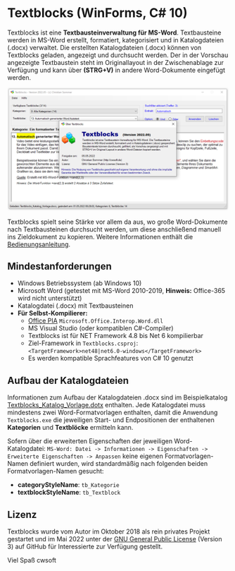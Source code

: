 # Textblocks (WinForms, C# 10)
Textblocks ist eine **Textbausteinverwaltung für MS-Word**. Textbausteine werden in MS-Word erstellt, formatiert, kategorisiert und in Katalogdateien (.docx) verwaltet. Die erstellten Katalogdateien (.docx) können von Textblocks geladen, angezeigt und durchsucht werden. Der in der Vorschau angezeigte Textbaustein steht im Originallayout in der Zwischenablage zur Verfügung und kann über **(STRG+V)** in andere Word-Dokumente eingefügt werden.

![Screenshot](./Dokumentation/screenshots/screenshot.png)

Textblocks spielt seine Stärke vor allem da aus, wo große Word-Dokumente nach Textbausteinen durchsucht werden, um diese anschließend manuell ins Zieldokument zu kopieren. Weitere Informationen enthält die [Bedienungsanleitung](./Dokumentation/Textblocks.pdf).

## Mindestanforderungen
- Windows Betriebssystem (ab Windows 10)
- Microsoft Word (getestet mit MS-Word 2010-2019, **Hinweis:** Office-365 wird nicht unterstützt)
- Katalogdatei (.docx) mit Textbausteinen
- **Für Selbst-Kompilierer:**
  - [Office PIA](./Textblocks/PIA/Howto-Office-PIA.md) `Microsoft.Office.Interop.Word.dll`
  - MS Visual Studio (oder kompatiblen C#-Compiler) 
  - Textblocks ist für NET Framework 4.8 bis Net 6 kompilierbar
  - Ziel-Framework in `Textblocks.csproj`: `<TargetFramework>net48|net6.0-windows</TargetFramework>` 
  - Es werden kompatible Sprachfeatures von C# 10 genutzt

## Aufbau der Katalogdateien
Informationen zum Aufbau der Katalogdateien .docx sind im Beispielkatalog [Textblocks_Katalog_Vorlage.dotx](https://github.com/cwsoft/Textblocks/blob/main/Kataloge/Textblocks_Katalog_Vorlage.docx?raw=true) enthalten. Jede Katalogdatei muss mindestens zwei Word-Formatvorlagen enthalten, damit die Anwendung `Textblocks.exe` die jeweiligen Start- und Endpositionen der enthaltenen **Kategorien** und **Textblöcke** ermitteln kann.

Sofern über die erweiterten Eigenschaften der jeweiligen Word-Katalogdatei: `MS-Word: Datei -> Informationen -> Eigenschaften -> Erweiterte Eigenschaften -> Anpassen` keine eigenen Formatvorlagen-Namen definiert wurden, wird standardmäßig nach folgenden beiden Formatvorlagen-Namen gesucht:
- **categoryStyleName**: `tb_Kategorie`
- **textblockStyleName**: `tb_Textblock`

## Lizenz
Textblocks wurde vom Autor im Oktober 2018 als rein privates Projekt gestartet und im Mai 2022 unter der [GNU General Public License](./LICENSE.txt) (Version 3) auf GitHub für Interessierte zur Verfügung gestellt. 

Viel Spaß
cwsoft
